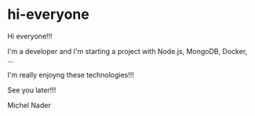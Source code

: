 # hi-everyone

Hi everyone!!!

I'm a developer and I'm starting a project with Node.js, MongoDB, Docker, ...

I'm really enjoyng these technologies!!!

See you later!!!

Michel Nader
